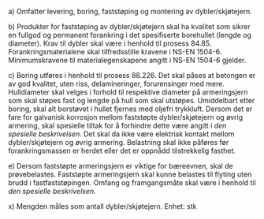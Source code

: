 a) Omfatter levering, boring, faststøping og montering av dybler/skjøtejern.

b) Produkter for faststøping av dybler/skjøtejern skal ha kvalitet som sikrer en fullgod og permanent forankring i det spesifiserte borehullet (lengde og diameter).
Krav til dybler skal være i henhold til prosess 84.85.
Forankringsmaterialene skal tilfredsstille kravene i NS-EN 1504-6. Minimumskravene til materialegenskapene angitt i NS-EN 1504-6 gjelder.

c) Boring utføres i henhold til prosess 88.226. Det skal påses at betongen er av god kvalitet, uten riss, delamineringer, forurensinger med mere. Hulldiameter skal velges i forhold til respektive diameter på armeringsjern som skal støpes fast og lengde på hull som skal utstøpes.
Umiddelbart etter boring, skal alt borstøvet i hullet fjernes med oljefri trykkluft.
Dersom det er fare for galvanisk korrosjon mellom faststøpte dybler/skjøtejern og øvrig armering, skal spesielle tiltak for å forhindre dette være angitt i *den spesielle beskrivelsen*. Det skal da ikke være elektrisk kontakt mellom dybler/skjøtejern og øvrig armering.
Belastning skal ikke påføres før forankringsmassen er herdet eller det er oppnådd tilstrekkelig fasthet.

e) Dersom faststøpte armeringsjern er viktige for bæreevnen, skal de prøvebelastes. Faststøpte armeringsjern skal kunne belastes til flyting uten brudd i fastfaststøpingen. Omfang og framgangsmåte skal være i henhold til *den spesielle beskrivelsen*.

x) Mengden måles som antall dybler/skjøtejern. Enhet: stk


